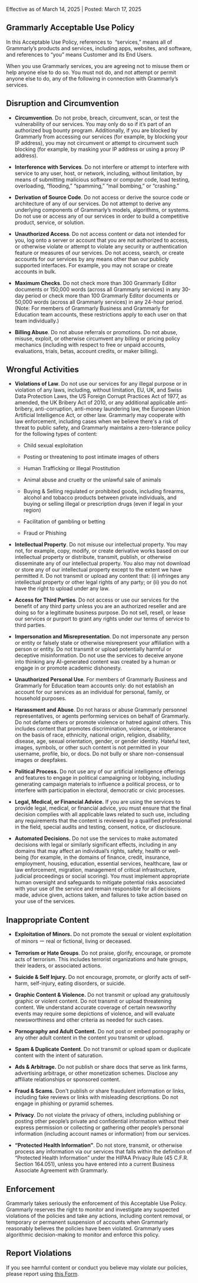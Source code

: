 Effective as of March 14, 2025 | Posted: March 17, 2025

Grammarly Acceptable Use Policy
-------------------------------

In this Acceptable Use Policy, references to  “services,” means all of Grammarly’s products and services, including apps, websites, and software, and references to “you” means Customer and its End Users.  
  
When you use Grammarly services, you are agreeing not to misuse them or help anyone else to do so. You must not do, and not attempt or permit anyone else to do, any of the following in connection with Grammarly’s services.  

Disruption and Circumvention
----------------------------

* **Circumvention**. Do not probe, breach, circumvent, scan, or test the vulnerability of our services. You may only do so if it’s part of an authorized bug bounty program. Additionally, if you are blocked by Grammarly from accessing our services (for example, by blocking your IP address), you may not circumvent or attempt to circumvent such blocking (for example, by masking your IP address or using a proxy IP address).  
    
* **Interference with Services**. Do not interfere or attempt to interfere with service to any user, host, or network, including, without limitation, by means of submitting malicious software or computer code, load testing, overloading, “flooding,” “spamming,” “mail bombing,” or “crashing.”  
    
* **Derivation of Source Code**. Do not access or derive the source code or architecture of any of our services. Do not attempt to derive any underlying components of Grammarly’s models, algorithms, or systems. Do not use or access any of our services in order to build a competitive product, service, or solution.  
    
* **Unauthorized Access**. Do not access content or data not intended for you, log onto a server or account that you are not authorized to access, or otherwise violate or attempt to violate any security or authentication feature or measures of our services. Do not access, search, or create accounts for our services by any means other than our publicly supported interfaces. For example, you may not scrape or create accounts in bulk.  
    
* **Maximum Checks**. Do not check more than 300 Grammarly Editor documents or 150,000 words (across all Grammarly services) in any 30-day period or check more than 100 Grammarly Editor documents or 50,000 words (across all Grammarly services) in any 24-hour period. (Note: For members of Grammarly Business and Grammarly for Education team accounts, these restrictions apply to each user on that team individually.)  
    
* **Billing Abuse**. Do not abuse referrals or promotions. Do not abuse, misuse, exploit, or otherwise circumvent any billing or pricing policy mechanics (including with respect to free or unpaid accounts, evaluations, trials, betas, account credits, or maker billing).  
    

  

Wrongful Activities
-------------------

* **Violations of Law**. Do not use our services for any illegal purpose or in violation of any laws, including, without limitation, EU, UK, and Swiss Data Protection Laws, the US Foreign Corrupt Practices Act of 1977, as amended, the UK Bribery Act of 2010, or any additional applicable anti-bribery, anti-corruption, anti-money laundering law, the European Union Artificial Intelligence Act, or other law. Grammarly may cooperate with law enforcement, including cases when we believe there's a risk of threat to public safety, and Grammarly maintains a zero-tolerance policy for the following types of content:  
    * Child sexual exploitation  
        
    * Posting or threatening to post intimate images of others  
        
    * Human Trafficking or Illegal Prostitution  
        
    * Animal abuse and cruelty or the unlawful sale of animals  
        
    * Buying & Selling regulated or prohibited goods, including firearms, alcohol and tobacco products between private individuals, and buying or selling illegal or prescription drugs (even if legal in your region)  
        
    * Facilitation of gambling or betting  
        
    * Fraud or Phishing  
        
* **Intellectual Property**. Do not misuse our intellectual property. You may not, for example, copy, modify, or create derivative works based on our intellectual property or distribute, transmit, publish, or otherwise disseminate any of our intellectual property. You also may not download or store any of our intellectual property except to the extent we have permitted it. Do not transmit or upload any content that: (i) infringes any intellectual property or other legal rights of any party; or (ii) you do not have the right to upload under any law.  
    
* **Access for Third Parties**. Do not access or use our services for the benefit of any third party unless you are an authorized reseller and are doing so for a legitimate business purpose. Do not sell, resell, or lease our services or purport to grant any rights under our terms of service to third parties.  
    
* **Impersonation and Misrepresentation**. Do not impersonate any person or entity or falsely state or otherwise misrepresent your affiliation with a person or entity. Do not transmit or upload potentially harmful or deceptive misinformation. Do not use the services to deceive anyone into thinking any AI-generated content was created by a human or engage in or promote academic dishonesty.  
    
* **Unauthorized Personal Use**. For members of Grammarly Business and Grammarly for Education team accounts only: do not establish an account for our services as an individual for personal, family, or household purposes.  
    
* **Harassment and Abuse**. Do not harass or abuse Grammarly personnel representatives, or agents performing services on behalf of Grammarly. Do not defame others or promote violence or hatred against others. This includes content that promotes discrimination, violence, or intolerance on the basis of race, ethnicity, national origin, religion, disability, disease, age, sexual orientation, gender, or gender identity. Hateful text, images, symbols, or other such content is not permitted in your username, profile, bio, or docs. Do not bully or share non-consensual images or deepfakes.  
    
* **Political Process.** Do not use any of our artificial intelligence offerings and features to engage in political campaigning or lobbying, including generating campaign materials to influence a political process, or to interfere with participation in electoral, democratic or civic processes.  
    
* **Legal, Medical, or Financial Advice.** If you are using the services to provide legal, medical, or financial advice, you must ensure that the final decision complies with all applicable laws related to such use, including any requirements that the content is reviewed by a qualified professional in the field, special audits and testing, consent, notice, or disclosure.  
    
* **Automated Decisions.** Do not use the services to make automated decisions with legal or similarly significant effects, including in any domains that may affect an individual’s rights, safety, health or well-being (for example, in the domains of finance, credit, insurance, employment, housing, education, essential services, healthcare, law or law enforcement, migration, management of critical infrastructure, judicial proceedings or social scoring). You must implement appropriate human oversight and safeguards to mitigate potential risks associated with your use of the service and remain responsible for all decisions made, advice given, actions taken, and failures to take action based on your use of the services.  
    

  

Inappropriate Content
---------------------

* **Exploitation of Minors.** Do not promote the sexual or violent exploitation of minors ー real or fictional, living or deceased.  
    
* **Terrorism or Hate Groups**. Do not praise, glorify, encourage, or promote acts of terrorism. This includes terrorist organizations and hate groups, their leaders, or associated actions.  
    
* **Suicide & Self Injury.** Do not encourage, promote, or glorify acts of self-harm, self-injury, eating disorders, or suicide.   
    
* **Graphic Content & Violence.** Do not transmit or upload any gratuitously graphic or violent content. Do not transmit or upload threatening content. We understand accurate coverage of certain newsworthy events may require some depictions of violence, and will evaluate newsworthiness and other criteria as needed for such cases.  
    
* **Pornography and Adult Content.** Do not post or embed pornography or any other adult content in the content you transmit or upload.  
    
* **Spam & Duplicate Content**. Do not transmit or upload spam or duplicate content with the intent of saturation.  
    
* **Ads & Arbitrage.** Do not publish or share docs that serve as link farms, advertising arbitrage, or other monetization schemes. Disclose any affiliate relationships or sponsored content.  
    
* **Fraud & Scams.** Don't publish or share fraudulent information or links, including fake reviews or links with misleading descriptions. Do not engage in phishing or pyramid schemes.  
    
* **Privacy**. Do not violate the privacy of others, including publishing or posting other people’s private and confidential information without their express permission or collecting or gathering other people’s personal information (including account names or information) from our services.  
    
* **“Protected Health Information”**. Do not store, transmit, or otherwise process any information via our services that falls within the definition of “Protected Health Information” under the HIPAA Privacy Rule (45 C.F.R. Section 164.051), unless you have entered into a current Business Associate Agreement with Grammarly.  
    

  

Enforcement
-----------

Grammarly takes seriously the enforcement of this Acceptable Use Policy.  Grammarly reserves the right to monitor and investigate any suspected violations of the policies and take any actions, including content removal, or temporary or permanent suspension of accounts when Grammarly reasonably believes the policies have been violated. Grammarly uses algorithmic decision-making to monitor and enforce this policy.  
  

Report Violations
-----------------

If you see harmful content or conduct you believe may violate our policies, please report using [this Form](https://staging.coda.io/form/Report-Inappropriate-Content_ds7LuQ_qSvc).